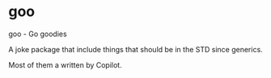 # goo
goo - Go goodies 

A joke package that include things that should be in the STD since generics.

Most of them a written by Copilot.
